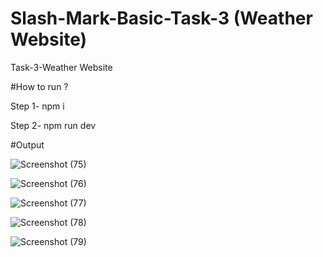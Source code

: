 # Slash-Mark-Basic-Task-3     (Weather Website)

Task-3-Weather Website

#How to run ?

Step 1- npm i

Step 2- npm run dev

#Output

![Screenshot (75)](https://github.com/user-attachments/assets/4c25a34b-a55d-4df7-9809-934a1e25cf72)

![Screenshot (76)](https://github.com/user-attachments/assets/58899832-155c-4d96-8635-d23ec152229f)

![Screenshot (77)](https://github.com/user-attachments/assets/9763ddbf-3017-4ad8-bb50-259032fc6cdf)

![Screenshot (78)](https://github.com/user-attachments/assets/b15285f4-92e6-4e6d-bd8c-53b2d9946ceb)

![Screenshot (79)](https://github.com/user-attachments/assets/62912251-d5d8-41bf-8475-997e52dc3aeb)




